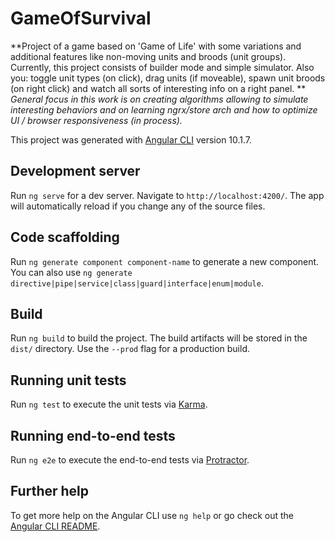 # GameOfSurvival
**Project of a game based on 'Game of Life' with some variations and additional features like non-moving units and broods (unit groups). Currently, this project consists of builder mode and simple simulator. Also you: toggle unit types (on click), drag units (if moveable), spawn unit broods (on right click) and watch all sorts of interesting info on a right panel. **
*General focus in this work is on creating algorithms allowing to simulate interesting behaviors and on learning ngrx/store arch and how to optimize UI / browser responsiveness (in process).*




This project was generated with [Angular CLI](https://github.com/angular/angular-cli) version 10.1.7.

## Development server

Run `ng serve` for a dev server. Navigate to `http://localhost:4200/`. The app will automatically reload if you change any of the source files.

## Code scaffolding

Run `ng generate component component-name` to generate a new component. You can also use `ng generate directive|pipe|service|class|guard|interface|enum|module`.

## Build

Run `ng build` to build the project. The build artifacts will be stored in the `dist/` directory. Use the `--prod` flag for a production build.

## Running unit tests

Run `ng test` to execute the unit tests via [Karma](https://karma-runner.github.io).

## Running end-to-end tests

Run `ng e2e` to execute the end-to-end tests via [Protractor](http://www.protractortest.org/).

## Further help

To get more help on the Angular CLI use `ng help` or go check out the [Angular CLI README](https://github.com/angular/angular-cli/blob/master/README.md).
